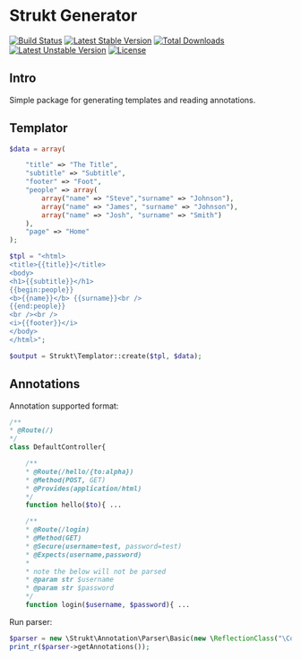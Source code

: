 Strukt Generator
===

[![Build Status](https://travis-ci.org/pitsolu/strukt-generator.svg?branch=master)](https://packagist.org/packages/strukt/generator)
[![Latest Stable Version](https://poser.pugx.org/strukt/generator/v/stable)](https://packagist.org/packages/strukt/generator)
[![Total Downloads](https://poser.pugx.org/strukt/generator/downloads)](https://packagist.org/packages/strukt/generator)
[![Latest Unstable Version](https://poser.pugx.org/strukt/generator/v/unstable)](https://packagist.org/packages/strukt/generator)
[![License](https://poser.pugx.org/strukt/generator/license)](https://packagist.org/packages/strukt/generator)

## Intro

Simple package for generating templates and reading annotations.

## Templator

```php
$data = array(

    "title" => "The Title",
    "subtitle" => "Subtitle",
    "footer" => "Foot",
    "people" => array(
        array("name" => "Steve","surname" => "Johnson"),
        array("name" => "James", "surname" => "Johnson"),
        array("name" => "Josh", "surname" => "Smith")
    ),
    "page" => "Home"
);

$tpl = "<html>
<title>{{title}}</title>
<body>
<h1>{{subtitle}}</h1>
{{begin:people}}
<b>{{name}}</b> {{surname}}<br />
{{end:people}}
<br /><br />
<i>{{footer}}</i>
</body>
</html>";

$output = Strukt\Templator::create($tpl, $data);
```

## Annotations

Annotation supported format:

```php
/**
* @Route(/)
*/
class DefaultController{

    /**
    * @Route(/hello/{to:alpha})
    * @Method(POST, GET)
    * @Provides(application/html) 
    */
    function hello($to){ ...

    /**
    * @Route(/login)
    * @Method(GET)
    * @Secure(username=test, password=test)
    * @Expects(username,password)
    *
    * note the below will not be parsed
    * @param str $username
    * @param str $password
    */
    function login($username, $password){ ...
```

Run parser:

```php
$parser = new \Strukt\Annotation\Parser\Basic(new \ReflectionClass("\Controller\DefaultController"));
print_r($parser->getAnnotations());
```